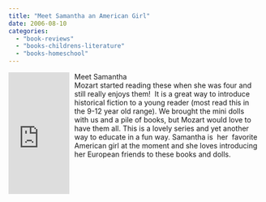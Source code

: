 ```yaml
---
title: "Meet Samantha an American Girl"
date: 2006-08-10
categories: 
  - "book-reviews"
  - "books-childrens-literature"
  - "books-homeschool"
---
```


<iframe scrolling="no" frameborder="0" src="http://rcm.amazon.com/e/cm?t=soultravelers-20&o=1&p=8&l=as1&asins=0937295043&fc1=000000&IS2=1&lt1=_blank&lc1=0000FF&bc1=000000&bg1=FFFFFF&f=ifr" marginwidth="0" marginheight="0" style="width: 120px; height: 240px; margin-right: 10px; float: left; margin-bottom: 20px;"></iframe>

Meet Samantha  
Mozart started reading these when she was four and  
still really enjoys them!  It is a great way to introduce  
historical fiction to a young reader (most read this in  
the 9-12 year old range). We brought the mini dolls  
with us and a pile of books, but Mozart would love to  
have them all. This is a lovely series and yet another  
way to educate in a fun way. Samantha is  her  favorite  
American girl at the moment and she loves introducing  
her European friends to these books and dolls.
